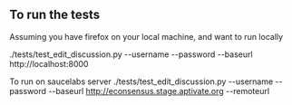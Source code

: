 To run the tests
----------------
Assuming you have firefox on your local machine, and want to run locally

./tests/test_edit_discussion.py --username <username> --password <password> --baseurl http://localhost:8000 

To run on saucelabs server
./tests/test_edit_discussion.py --username <username> -- password <password> --baseurl http://econsensus.stage.aptivate.org --remoteurl <url-to-saucelab-session>  
